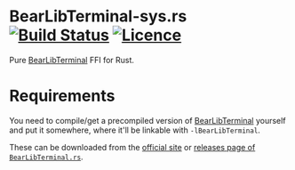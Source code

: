 # BearLibTerminal-sys.rs [![Build Status](https://travis-ci.org/nabijaczleweli/BearLibTerminal-sys.rs.svg?branch=master)](https://travis-ci.org/nabijaczleweli/BearLibTerminal-sys.rs) [![Licence](https://img.shields.io/badge/license-MIT-blue.svg?style=flat)](LICENSE)
Pure [BearLibTerminal](https://github.com/cfyzium/bearlibterminal) FFI for Rust.

# Requirements
You need to compile/get a precompiled version of [BearLibTerminal](https://github.com/cfyzium/bearlibterminal) yourself and put it somewhere, where it'll be linkable with `-lBearLibTerminal`.

These can be downloaded from the [official site](http://foo.wyrd.name/en:bearlibterminal#download)
or [releases page of `BearLibTerminal.rs`](https://github.com/nabijaczleweli/BearLibTerminal.rs/releases).
